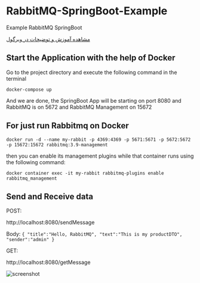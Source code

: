 # RabbitMQ-SpringBoot-Example
Example RabbitMQ SpringBoot

[مشاهده آموزش و توضیحات در ویرگول](https://virgool.io/@m.s.sheikhzahedi/rabbitmq-%DA%86%DB%8C%D8%B3%D8%AA-%D8%A7%D8%B3%D8%AA%D9%81%D8%A7%D8%AF%D9%87-%D8%A7%D8%B2-rabbitmq-%D8%AF%D8%B1-spring-boot-oeba0v1jpkry)
## Start the Application with the help of Docker
Go to the project directory and execute the following command in the terminal

`docker-compose up`

And we are done, the SpringBoot App will be starting on port 8080 and RabbitMQ is on 5672 and RabbitMQ Management on 15672

## For just run Rabbitmq on Docker
  
  `docker run -d --name my-rabbit -p 4369:4369 -p 5671:5671 -p 5672:5672 -p 15672:15672 rabbitmq:3.9-management`
 
then you can enable its management plugins while that container runs using the following command:

`docker container exec -it my-rabbit rabbitmq-plugins enable rabbitmq_management`
  
## Send and Receive data

POST: 

http://localhost:8080/sendMessage

Body:
`{
    "title":"Hello, RabbitMQ",
    "text":"This is my productDTO",
    "sender":"admin"
}`

GET:

http://localhost:8080/getMessage

![screenshot](Q-Screenshot.png)
